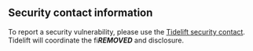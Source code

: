 ## Security contact information

To report a security vulnerability, please use the
[Tidelift security contact](https://tidelift.com/security).
Tidelift will coordinate the fi***REMOVED*** and disclosure.
